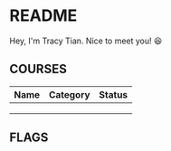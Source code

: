 # README

Hey, I'm Tracy Tian. Nice to meet you! 😆



## COURSES

| Name | Category | Status |
| ---- | -------- | ------ |
|      |          |        |
|      |          |        |
|      |          |        |



## FLAGS